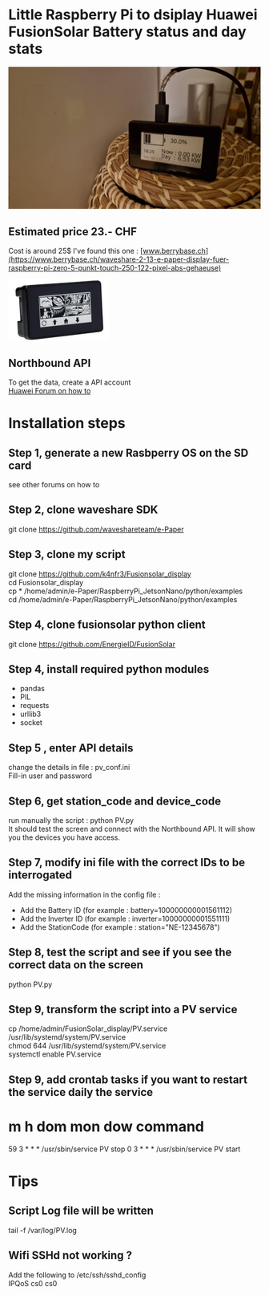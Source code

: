 # Little Raspberry Pi to dsiplay Huawei FusionSolar Battery status and day stats
![box](./waveshare_display.jpeg?raw=true "Little Raspberry Pi Zero + Waveshare 2´´13")

## Estimated price 23.- CHF
Cost is around 25$
I've found this one : [www.berrybase.ch](https://www.berrybase.ch/waveshare-2-13-e-paper-display-fuer-raspberry-pi-zero-5-punkt-touch-250-122-pixel-abs-gehaeuse)  

![box2](./waveshare_display2.jpg?raw=true "Fairly cheap box for the job")

## Northbound API
To get the data, create a API account  
[Huawei Forum on how to](https://forum.huawei.com/enterprise/intl/en/thread/how-to-create-a-api-account/671733393529913344?blogId=671733393529913344)

# Installation steps
## Step 1, generate a new Rasbperry OS on the SD card
see other forums on how to

## Step 2, clone waveshare SDK
git clone https://github.com/waveshareteam/e-Paper

## Step 3, clone my script
git clone https://github.com/k4nfr3/Fusionsolar_display  
cd Fusionsolar_display  
cp * /home/admin/e-Paper/RaspberryPi_JetsonNano/python/examples  
cd /home/admin/e-Paper/RaspberryPi_JetsonNano/python/examples  

## Step 4, clone fusionsolar python client
git clone https://github.com/EnergieID/FusionSolar  

## Step 4, install required python modules
- pandas
- PIL
- requests
- urllib3
- socket
  
## Step 5 , enter API details
change the details in file : pv_conf.ini  
Fill-in user and password  

## Step 6, get station_code and device_code
run manually the script :
python PV.py  
It should test the screen and connect with the Northbound API.
It will show you the devices you have access.

## Step 7, modify ini file with the correct IDs to be interrogated
Add the missing information in the config file :
- Add the Battery ID  (for example : battery=100000000001561112)
- Add the Inverter ID (for example : inverter=10000000001551111)
- Add the StationCode (for example : station="NE-12345678")
  
## Step 8, test the script and see if you see the correct data on the screen
python PV.py

## Step 9, transform the script into a PV service
cp /home/admin/FusionSolar_display/PV.service /usr/lib/systemd/system/PV.service  
chmod 644 /usr/lib/systemd/system/PV.service  
systemctl enable PV.service  

## Step 9, add crontab tasks if you want to restart the service daily the service
# m h  dom mon dow   command  
59 3 * * * /usr/sbin/service PV stop
0 3 * * * /usr/sbin/service PV start

# Tips
## Script Log file will be written 
tail -f /var/log/PV.log  

## Wifi SSHd not working ?
Add the following to /etc/ssh/sshd_config  
  IPQoS cs0 cs0
